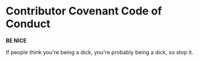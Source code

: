 # Contributor Covenant Code of Conduct

**BE NICE**

If people think you're being a dick, you're probably being a dick, so stop it.  